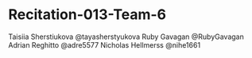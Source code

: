 # Recitation-013-Team-6

Taisiia Sherstiukova @tayasherstyukova
Ruby Gavagan @RubyGavagan
Adrian Reghitto @adre5577
Nicholas Hellmerss @nihe1661

